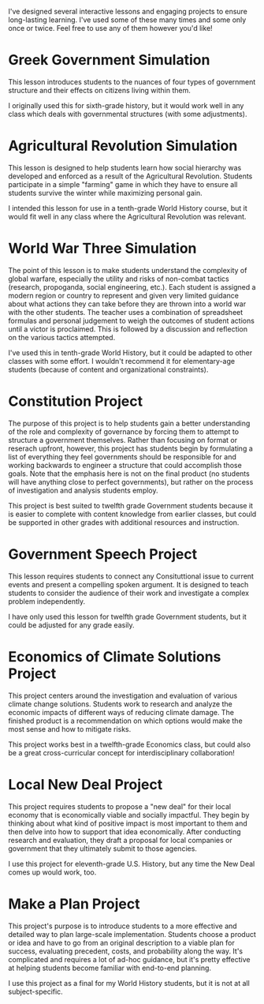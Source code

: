 I've designed several interactive lessons and engaging projects to ensure long-lasting learning. I've used some of these many times and some only once or twice. Feel free to use any of them however you'd like!

# Greek Government Simulation
This lesson introduces students to the nuances of four types of government structure and their effects on citizens living within them. 

I originally used this for sixth-grade history, but it would work well in any class which deals with governmental structures (with some adjustments). 

# Agricultural Revolution Simulation
This lesson is designed to help students learn how social hierarchy was developed and enforced as a result of the Agricultural Revolution. Students participate in a simple "farming" game in which they have to ensure all students survive the winter while maximizing personal gain. 

I intended this lesson for use in a tenth-grade World History course, but it would fit well in any class where the Agricultural Revolution was relevant.

# World War Three Simulation
The point of this lesson is to make students understand the complexity of global warfare, especially the utility and risks of non-combat tactics (research, propoganda, social engineering, etc.). Each student is assigned a modern region or country to represent and given very limited guidance about what actions they can take before they are thrown into a world war with the other students. The teacher uses a combination of spreadsheet formulas and personal judgement to weigh the outcomes of student actions until a victor is proclaimed. This is followed by a discussion and reflection on the various tactics attempted. 

I've used this in tenth-grade World History, but it could be adapted to other classes with some effort. I wouldn't recommend it for elementary-age students (because of content and organizational constraints).

# Constitution Project

The purpose of this project is to help students gain a better understanding of the role and complexity of governance by forcing them to attempt to structure a government themselves. Rather than focusing on format or reserach upfront, however, this project has students begin by formulating a list of everything they feel governments should be responsible for and working backwards to engineer a structure that could accomplish those goals. Note that the emphasis here is not on the final product (no students will have anything close to perfect governments), but rather on the process of investigation and analysis students employ.

This project is best suited to twelfth grade Government students because it is easier to complete with content knowledge from earlier classes, but could be supported in other grades with additional resources and instruction.

# Government Speech Project

This lesson requires students to connect any Consituttional issue to current events and present a compelling spoken argument. It is designed to teach students to consider the audience of their work and investigate a complex problem independently.

I have only used this lesson for twelfth grade Government students, but it could be adjusted for any grade easily.

# Economics of Climate Solutions Project

This project centers around the investigation and evaluation of various climate change solutions. Students work to research and analyze the economic impacts of different ways of reducing climate damage. The finished product is a recommendation on which options would make the most sense and how to mitigate risks.

This project works best in a twelfth-grade Economics class, but could also be a great cross-curricular concept for interdisciplinary collaboration!

# Local New Deal Project

This project requires students to propose a "new deal" for their local economy that is economically viable and socially impactful. They begin by thinking about what kind of positive impact is most important to them and then delve into how to support that idea economically. After conducting research and evaluation, they draft a proposal for local companies or government that they ultimately submit to those agencies. 

I use this project for eleventh-grade U.S. History, but any time the New Deal comes up would work, too.

# Make a Plan Project

This project's purpose is to introduce students to a more effective and detailed way to plan large-scale implementation. Students choose a product or idea and have to go from an original description to a viable plan for success, evaluating precedent, costs, and probability along the way. It's complicated and requires a lot of ad-hoc guidance, but it's pretty effective at helping students become familiar with end-to-end planning.

I use this project as a final for my World History students, but it is not at all subject-specific.
